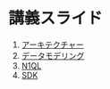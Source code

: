 # 講義スライド

1. [アーキテクチャー](Architecture_JP.pdf)
1. [データモデリング](Modeling_JP.pdf)
1. [N1QL](N1QL_JP.pdf)
1. [SDK](SDK_JP.pdf)
